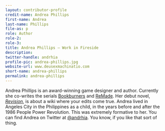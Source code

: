 ```yaml
---
layout: contributor-profile
credit-name: Andrea Phillips
first-name: Andrea
last-name: Phillips
file-as: p
role: Author
role-2:
role-3:
title: Andrea Phillips — Work in Fireside
description:
twitter-handle: andrhia
profile-pic: andrea-phillips.jpg
website-url: www.deusexmachinatio.com
short-name: andrea-phillips
permalink: andrea-phillips
---
```

Andrea Phillips is an award-winning game designer and author. Currently she co-writes the serials [Bookburners](https://www.serialbox.com/serials/556edb3cada6e270f8e2641d) and [ReMade](https://www.serialbox.com/serials/5755b744ada6e220cd1d9948). Her debut novel, [*Revision*](/book/revision), is about a wiki where your edits come true. Andrea lived in Angeles City in the Philippines as a child, in the years before and after the 1986 People Power Revolution. This was extremely formative to her.
You can find Andrea on Twitter at [@andrhia](http://twitter.com/andrhia). You know, if you like that sort of thing.
